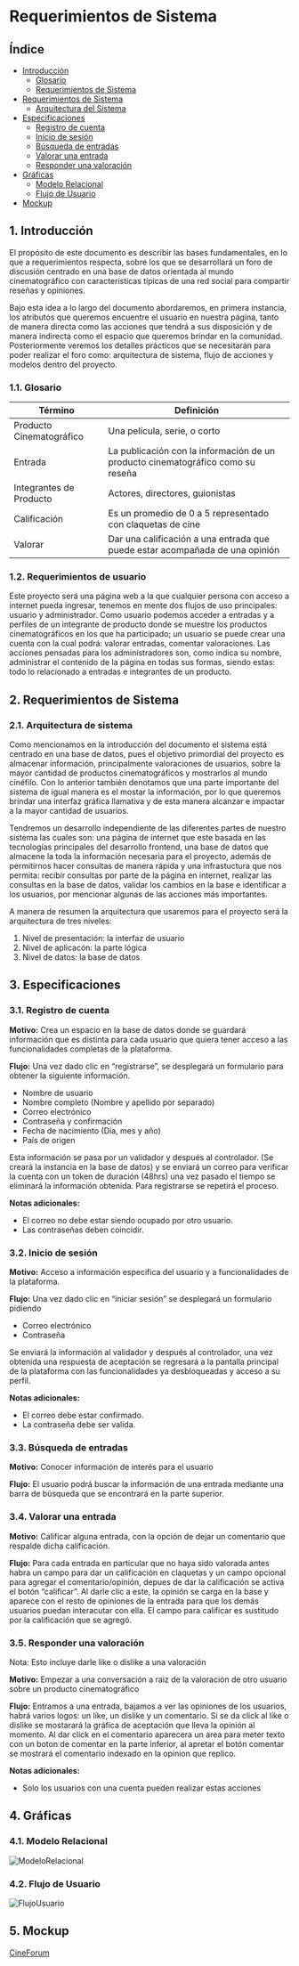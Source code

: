 # Requerimientos de Sistema

## Índice

- [Introducción](#introduccion)
    - [Glosario](#glosario)
    - [Requerimientos de Sistema](#req-usuario)
- [Requerimientos de Sistema](#req-sistema)
    - [Arquitectura del Sistema](#arq-sistema)
- [Especificaciones](#especificaciones)
    - [Registro de cuenta](#registro-cuenta)
    - [Inicio de sesión](#inicio-sesion)
    - [Búsqueda de entradas](#busqueda-entradas)
    - [Valorar una entrada](#valorar-entrada)
    - [Responder una valoración](#responder-valoracion)
- [Gráficas](#graficas)
    - [Modelo Relacional](#relacional)
    - [Flujo de Usuario](#flujo-usuario)
- [Mockup](#mockup)
    

## 1. Introducción <a name='introduccion'></a>

El propósito de este documento es describir las bases fundamentales, en lo que a requerimientos respecta, sobre los que se desarrollará un foro de discusión centrado en una base de datos orientada al mundo cinematográfico con características típicas de una red social para compartir reseñas y opiniones. 

Bajo esta idea a lo largo del documento abordaremos, en primera instancia, los atributos que queremos encuentre el usuario en nuestra página, tanto de manera directa como las acciones que tendrá a sus disposición y de manera indirecta como el espacio que queremos brindar en la comunidad. Posteriormente veremos los detalles prácticos que se necesitarán para poder realizar el foro como: arquitectura de sistema, flujo de acciones y modelos dentro del proyecto.

### 1.1. Glosario <a name='glosario'></a>

<!-- ![Glosario](/profile/assets/glosario.png) -->

| Término                  | Definición |
| ------------------------ | ---------- |
| Producto Cinematográfico | Una película, serie, o corto |
| Entrada                  | La publicación con la información de un producto cinematográfico como su reseña |
| Integrantes de Producto  | Actores, directores, guionistas |
| Calificación             | Es un promedio de 0 a 5 representado con claquetas de cine |
| Valorar                  | Dar una calificación a una entrada que puede estar acompañada de una opinión |


### 1.2. Requerimientos de usuario <a name='req-usuario'></a>

Este proyecto será una página web a la que cualquier persona con acceso a internet pueda ingresar, tenemos en mente dos flujos de uso principales: usuario y administrador. Como usuario podemos acceder a entradas y a perfiles de un integrante de producto donde se muestre los productos cinematográficos en los que ha participado; un usuario se puede crear una cuenta con la cual podrá: valorar entradas, comentar valoraciones. Las acciones pensadas para los administradores son, como indica su nombre, administrar el contenido de la página en todas sus formas, siendo estas: todo lo relacionado a entradas e integrantes de un producto.

## 2. Requerimientos de Sistema <a name='req-sistema'></a>

### 2.1. Arquitectura de sistema <a name='arq-sistema'></a>

Como mencionamos en la introducción del documento el sistema está centrado en una base de datos, pues el objetivo primordial del proyecto es almacenar información, principalmente valoraciones de usuarios, sobre la mayor cantidad de productos cinematográficos y mostrarlos al mundo cinéfilo. Con lo anterior también denotamos que una parte importante del sistema de igual manera es el mostar la información, por lo que queremos brindar una interfaz gráfica llamativa y de esta manera alcanzar e impactar a la mayor cantidad de usuarios.

Tendremos un desarrollo independiente de las diferentes partes de nuestro sistema las cuales son: una página de internet que este basada en las tecnologías principales del desarrollo frontend, una base de datos que almacene la toda la información necesaria para el proyecto, además de permitirnos hacer consultas de manera rápida y una infrastuctura que nos permita: recibir consultas por parte de la página en internet, realizar las consultas en la base de datos, validar los cambios en la base e identificar a los usuarios, por mencionar algunas de las acciones más importantes. 

A manera de resumen la arquitectura que usaremos para el proyecto será la arquitectura de tres niveles:

1. Nivel de presentación: la interfaz de usuario
2. Nivel de aplicacón: la parte lógica 
3. Nivel de datos: la base de datos

## 3. Especificaciones <a name='especificaciones'></a>

### 3.1. Registro de cuenta <a name='registro-cuenta'></a>

**Motivo:** Crea un espacio en la base de datos donde se guardará información que es distinta para cada usuario que quiera tener acceso a las funcionalidades completas de la plataforma.

**Flujo:** Una vez dado clic en “registrarse”, se desplegará un formulario para obtener la siguiente información.

- Nombre de usuario
- Nombre completo (Nombre y apellido por separado)
- Correo electrónico
- Contraseña y confirmación
- Fecha de nacimiento (Día, mes y año)
- País de origen

Esta información se pasa por un validador y después al controlador. (Se creará la instancia en la base de datos) y se enviará un correo para verificar la cuenta con un token de duración (48hrs) una vez pasado el tiempo se eliminará la información obtenida. Para registrarse se repetirá el proceso.

**Notas adicionales:**

- El correo no debe estar siendo ocupado por otro usuario.
- Las contraseñas deben coincidir.

### 3.2. Inicio de sesión <a name='inicio-sesion'></a>

**Motivo:** Acceso a información especifica del usuario y a funcionalidades de la plataforma.

**Flujo:** Una vez dado clic en “iniciar sesión” se desplegará un formulario pidiendo

- Correo electrónico
- Contraseña

Se enviará la información al validador y después al controlador, una vez obtenida una respuesta de aceptación se regresará a la pantalla principal de la plataforma con las funcionalidades ya desbloqueadas y acceso a su perfil.

**Notas adicionales:**

- El correo debe estar confirmado.
- La contraseña debe ser valida.

### 3.3. Búsqueda de entradas <a name='busqueda-entradas'></a>

**Motivo:**  Conocer información de interés para el usuario

**Flujo:** El usuario podrá buscar la información de una entrada mediante una barra de búsqueda que se encontrará en la parte superior.

### 3.4. Valorar una entrada <a name='valorar-entrada'></a>

**Motivo:** Calificar alguna entrada, con la opción de dejar un comentario que respalde dicha calificación.

**Flujo:** Para cada entrada en particular que no haya sido valorada antes habra un campo para dar un calificación en claquetas y un campo opcional para agregar el comentario/opinión, depues de dar la calificación se activa el botón “calificar”. Al darle clic a este, la opinión se carga en la base y aparece con el resto de opiniones de la entrada para que los demás usuarios puedan interacutar con ella. El campo para calificar es sustitudo por la calificación que se agregó. 

### 3.5. Responder una valoración <a name='responder-valoracion'></a>

Nota: Esto incluye darle like o dislike a una valoración

**Motivo:** Empezar a una conversación a raiz de la valoración de otro usuario sobre un producto cinematográfico 

**Flujo:** Entramos a una entrada, bajamos a ver las opiniones de los usuarios, habrá varios logos: un like, un dislike y un comentario. Si se da click al like o dislike se mostarará la gráfica de aceptación que lleva la opinión al momento. Al dar click en el comentario aparecera un area para meter texto con un boton de comentar en la parte inferior, al apretar el botón comentar se mostrará el comentario indexado en la opinion que replico. 

**Notas adicionales:**

- Solo los usuarios con una cuenta pueden realizar estas acciones

## 4. Gráficas <a name='graficas'></a>

### 4.1. Modelo Relacional <a name='relacional'></a>

![ModeloRelacional](/profile/assets/relacional.png)

### 4.2. Flujo de Usuario <a name='flujo-usuario'></a>

![FlujoUsuario](/profile/assets/flujo-usuario.png)

## 5. Mockup <a name='mockup'></a>

[CineForum](https://xd.adobe.com/view/dcd80ca7-0092-41ca-b9f6-d428f85ce852-898b/screen/6781ac7d-5ce0-465c-a128-cb587962e0c7?fullscreen)
